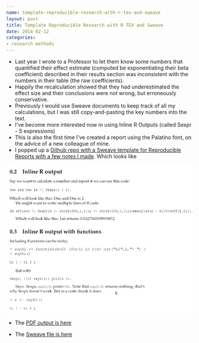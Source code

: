 ```yaml
---
name: template-reproducible-research-with-r-tex-and-sweave
layout: post
title: Template Reproducible Research with R TEX and Sweave
date: 2014-02-12
categories:
- research methods
---
```


- Last year I wrote to a Professor to let them know some numbers that quantified their effect estimate (computed be exponentiating their beta coefficient) described in their results section was inconsistent with the numbers in their table (the raw coefficients).
- Happily the recalculation showed that they had underestimated the effect size and their conclusions were not wrong, but erroneously conservative.
- Previously I would use Sweave documents to keep track of all my calculations, but I was still copy-and-pasting the key numbers into the text.
- I've become more interested now in using Inline R Outputs (called Sexpr - S expressions)
- This is also the first time I've created a report using the Palatino font, on the advice of a new colleague of mine.
- I popped up a [Github repo with a Sweave template for Reproducible Reports with a few notes I made](https://github.com/ivanhanigan/DataDocumentation).  Which looks like

![/images/sexpr.png](/images/sexpr.png)

- The [PDF output is here](https://github.com/ivanhanigan/DataDocumentation/blob/master/src/sexpr.pdf)

- The [Sweave file is here](https://github.com/ivanhanigan/DataDocumentation/blob/master/src/sexpr.Rnw)
